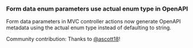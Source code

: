 ### Form data enum parameters use actual enum type in OpenAPI

Form data parameters in MVC controller actions now generate OpenAPI metadata using the actual enum type instead of defaulting to string.

Community contribution: Thanks to [@ascott18](https://github.com/ascott18)!
